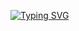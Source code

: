 [![Typing SVG](https://readme-typing-svg.demolab.com?font=Arial&size=30&duration=3500&pause=700&color=36BDF8&background=000000&center=true&vCenter=true&width=820&height=60&lines=Oie%2C+tudo+bem%3F;Meu+nome+%C3%A9+Pedro+Braga.;Fa%C3%A7o+Engenharia+de+Software+na+PUC+Minas;Seja+bem-vindo!+%E2%97%95%E2%80%BF%E2%97%95)](https://git.io/typing-svg)
